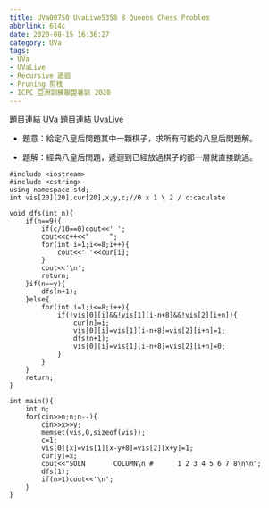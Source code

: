 ```yaml
---
title: UVa00750 UvaLive5358 8 Queens Chess Problem
abbrlink: 614c
date: 2020-08-15 16:36:27
category: UVa
tags:
- UVa
- UVaLive
- Recursive 遞迴
- Pruning 剪枝
- ICPC 亞洲訓練聯盟暑訓 2020
---
```

[題目連結 UVa](https://onlinejudge.org/index.php?option=com_onlinejudge&Itemid=8&page=show_problem&problem=691)
[題目連結 UvaLive](https://icpcarchive.ecs.baylor.edu/index.php?option=com_onlinejudge&Itemid=8&page=show_problem&problem=3359)
* 題意：給定八皇后問題其中一顆棋子，求所有可能的八皇后問題解。
<!-- more -->
* 題解：經典八皇后問題，遞迴到已經放過棋子的那一層就直接跳過。
```cpp=
#include <iostream>
#include <cstring>
using namespace std;
int vis[20][20],cur[20],x,y,c;//0 x 1 \ 2 / c:caculate

void dfs(int n){
    if(n==9){
        if(c/10==0)cout<<' ';
        cout<<c++<<"     ";
        for(int i=1;i<=8;i++){
            cout<<' '<<cur[i];
        }
        cout<<'\n';
        return;
    }if(n==y){
        dfs(n+1);
    }else{
        for(int i=1;i<=8;i++){
            if(!vis[0][i]&&!vis[1][i-n+8]&&!vis[2][i+n]){
                cur[n]=i;
                vis[0][i]=vis[1][i-n+8]=vis[2][i+n]=1;
                dfs(n+1);
                vis[0][i]=vis[1][i-n+8]=vis[2][i+n]=0;
            }
        }
    }
    return;
}

int main(){
    int n;
    for(cin>>n;n;n--){
        cin>>x>>y;
        memset(vis,0,sizeof(vis));
        c=1;
        vis[0][x]=vis[1][x-y+8]=vis[2][x+y]=1;
        cur[y]=x;
        cout<<"SOLN       COLUMN\n #      1 2 3 4 5 6 7 8\n\n";
        dfs(1);
        if(n>1)cout<<'\n';
    }
}
```